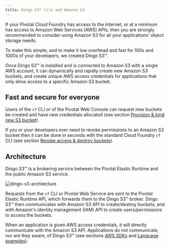 ```yaml
---
title: Dingo S3™ tile and Amazon S3
---
```


If your Pivotal Cloud Foundry has access to the Internet, or at a minimum has access to Amazon Web Services (AWS) APIs, then you are strongly recommended to consider using Amazon S3 for all your applications' object storage needs.

To make this simple, and to make it low overhead and fast for 100s and 1000s of your developers, we created Dingo S3™.

Once Dingo S3™ is installed and is connected to Amazon S3 with a single AWS account, it can dynamically and rapidly create new Amazon S3 buckets, and create unique AWS access credentials for applications that only allow access to a specific Amazon S3 bucket.

## Fast and secure for everyone

Users of the `cf` CLI or of the Pivotal Web Console can request new buckets be created and have new credentials allocated (see section [Provision &amp; bind new S3 bucket](/dingo-s3/usage-provision.html)).

If you or your developers ever need to revoke permissions to an Amazon S3 bucket then it can be done in seconds with the standard Cloud Foundry `cf` CLI (see section [Revoke access &amp; destroy buckets](/dingo-s3/usage-delete.html)).

## Architecture

Dingo S3™ is a brokering service between the Pivotal Elastic Runtime and the public Amazon S3 service.

![dingo-s3-architecture](/dingo-s3/images/architecture.png)

Requests from the `cf` CLI or Pivotal Web Service are sent to the Pivotal Elastic Runtime API, which forwards them to the Dingo S3™ broker. Dingo S3™ then communicates with Amazon S3 API to create/destroy buckets; and with Amazon's identity management (IAM) API to create users/permissions to access the buckets.

When an application is given AWS access credentials, it will directly communicate with the Amazon S3 API. Applications do not communicate, nor are they aware, of Dingo S3™ (see sections [AWS SDKs](/dingo-s3/lang-s3-sdk.html) and [Language examples](/dingo-s3/lang-examples.html)).
